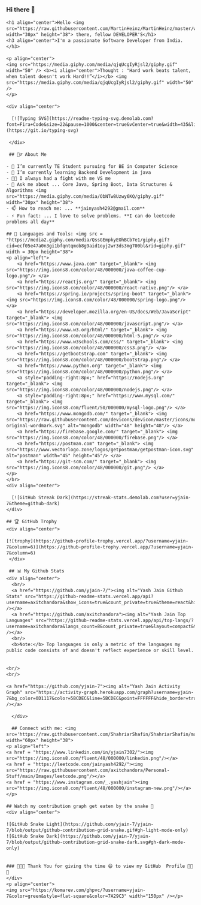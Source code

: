 ### Hi there 👋

<!--
**yjain-7/yjain-7** is a ✨ _special_ ✨ repository because its `README.md` (this file) appears on your GitHub profile.

Here are some ideas to get you started:

- 🔭 I’m currently working on ...
- 🌱 I’m currently learning ...
- 👯 I’m looking to collaborate on ...
- 🤔 I’m looking for help with ...
- 💬 Ask me about ...
- 📫 How to reach me: ...
- 😄 Pronouns: ...
- ⚡ Fun fact: ...
-->
	<h1 align="center">Hello <img src="https://raw.githubusercontent.com/MartinHeinz/MartinHeinz/master/wave.gif" width="30px" height="38"> there, fellow DEVELOPER'S</h1>
	<h3 align="center">I'm a passionate Software Developer from India.</h3>

	<p align="center">
	<img src="https://media.giphy.com/media/qjqUcgIyRjsl2/giphy.gif" width="50" /> <b><i align="center">Thought : "Hard work beats talent, when talent doesn't work Hard!!”</i></b> <img src="https://media.giphy.com/media/qjqUcgIyRjsl2/giphy.gif" width="50" />
	</p>

	<div align="center">
	  
	  [![Typing SVG](https://readme-typing-svg.demolab.com?font=Fira+Code&size=22&pause=1000&center=true&vCenter=true&width=435&lines=Hey!+It's+Yash+Jain;I'm+a+Software+Developer.;%E2%9D%A4+Java+LeetCode+Spring+Boot;I+%E2%9D%A4+DSA.)](https://git.io/typing-svg)
	  
	 </div>
	 
	 ## 🙋‍♂️ About Me

	- 🔭 I’m currently TE Student pursuing for BE in Computer Science
	- 🌱 I’m currently learning Backend Development in java
	- 👊🤜 I always had a fight with me VS me
	- 💬 Ask me about ... Core Java, Spring Boot, Data Structures & Algorithms <img src="https://media.giphy.com/media/ObNTw8Uzwy6KQ/giphy.gif" width="30px" height="38">
	- 📫 How to reach me: ... **jainyash4292@gmail.com**
	- ⚡ Fun fact: ... I love to solve problems. **I can do leetcode problems all day**

	## 🚀 Languages and Tools: <img src = "https://media2.giphy.com/media/QssGEmpkyEOhBCb7e1/giphy.gif?cid=ecf05e47a0n3gi1bfqntqmob8g9aid1oyj2wr3ds3mg700bl&rid=giphy.gif" width = 30px height="38">
	<p align="left"> 
	    <a href="https://www.java.com" target="_blank"> <img src="https://img.icons8.com/color/48/000000/java-coffee-cup-logo.png"/> </a>
	    <a href="https://reactjs.org/" target="_blank"> <img src="https://img.icons8.com/color/48/000000/react-native.png"/> </a>
	    <a href="https://spring.io/projects/spring-boot" target="_blank"> <img src="https://img.icons8.com/color/48/000000/spring-logo.png"/> </a> 
	    <a href="https://developer.mozilla.org/en-US/docs/Web/JavaScript" target="_blank"> <img src="https://img.icons8.com/color/48/000000/javascript.png"/> </a> 
	    <a href="https://www.w3.org/html/" target="_blank"> <img src="https://img.icons8.com/color/48/000000/html-5.png"/> </a> 
	    <a href="https://www.w3schools.com/css/" target="_blank"> <img src="https://img.icons8.com/color/48/000000/css3.png"/> </a> 
	    <a href="https://getbootstrap.com" target="_blank"> <img src="https://img.icons8.com/color/48/000000/bootstrap.png"/> </a> 
	    <a href="https://www.python.org" target="_blank"> <img src="https://img.icons8.com/color/48/000000/python.png"/> </a> 
	    <a style="padding-right:8px;" href="https://nodejs.org" target="_blank"> <img src="https://img.icons8.com/color/48/000000/nodejs.png"/> </a> 
	    <a style="padding-right:8px;" href="https://www.mysql.com/" target="_blank"> <img src="https://img.icons8.com/fluent/50/000000/mysql-logo.png"/> </a>
	    <a href="https://www.mongodb.com/" target="_blank"> <img src="https://raw.githubusercontent.com/devicons/devicon/master/icons/mongodb/mongodb-original-wordmark.svg" alt="mongodb" width="48" height="48"/> </a> 
	    <a href="https://firebase.google.com/" target="_blank"> <img src="https://img.icons8.com/color/48/000000/firebase.png"/> </a> 
	    <a href="https://postman.com" target="_blank"> <img src="https://www.vectorlogo.zone/logos/getpostman/getpostman-icon.svg" alt="postman" width="45" height="45"/> </a>   
	    <a href="https://git-scm.com/" target="_blank"> <img src="https://img.icons8.com/color/48/000000/git.png"/> </a> 
	</p>
	</br>
	<div align="center">

	  [![GitHub Streak Dark](https://streak-stats.demolab.com?user=yjain-7&theme=github-dark)
	</div>

	## 🏆 GitHub Trophy
	<div align="center">

	[![trophy](https://github-profile-trophy.vercel.app/?username=yjain-7&column=6)](https://github-profile-trophy.vercel.app/?username=yjain-7&column=6)
	 </div>
	 
	 ## 📊 My Github Stats
	<div align="center">
	  <br/>
	  <a href="https://github.com/yjain-7/"><img alt="Yash Jain Github Stats" src="https://github-readme-stats.vercel.app/api?username=axitchandora&show_icons=true&count_private=true&theme=react&hide_border=true&bg_color=0D1117" /></a>
	  <a href="https://github.com/axitchandora"><img alt="Yash Jain Top Languages" src="https://github-readme-stats.vercel.app/api/top-langs/?username=axitchandora&langs_count=8&count_private=true&layout=compact&theme=react&hide_border=true&bg_color=0D1117" /></a>
	  <br/>
	  <b>Note:</b> Top languages is only a metric of the languages my public code consists of and doesn't reflect experience or skill level.


	<br/>
	<br/>

	<a href="https://github.com/yjain-7"><img alt="Yash Jain Activity Graph" src="https://activity-graph.herokuapp.com/graph?username=yjain-7&bg_color=0D1117&color=5BCDEC&line=5BCDEC&point=FFFFFF&hide_border=true" /></a>

	  </div>
	  
	  ## Connect with me: <img src='https://raw.githubusercontent.com/ShahriarShafin/ShahriarShafin/main/Assets/handshake.gif' width="60px" height="38">
	<p align="left">
	<a href = "https://www.linkedin.com/in/yjain7302/"><img src="https://img.icons8.com/fluent/48/000000/linkedin.png"/></a>
	<a href = "https://leetcode.com/jainyash4292/"><img src="https://raw.githubusercontent.com/axitchandora/Personal-Stuff/main/Images/leetcode.png"/></a>
	<a href = "https://www.instagram.com/_.yashjain"><img src="https://img.icons8.com/fluent/48/000000/instagram-new.png"/></a>
	</p>

	## Watch my contribution graph get eaten by the snake 🐍
	<div align="center">
	  
	![GitHub Snake Light](https://github.com/yjain-7/yjain-7/blob/output/github-contribution-grid-snake.gif#gh-light-mode-only)
	![GitHub Snake Dark](https://github.com/yjain-7/yjain-7/blob/output/github-contribution-grid-snake-dark.svg#gh-dark-mode-only)


	### 👩‍🚀🚀 Thank You for giving the time 😄 to view my GitHub  Profile 👩‍🚀 🚀
	</div>
	<p align="center">
	<img src="https://komarev.com/ghpvc/?username=yjain-7&color=green&style=flat-square&color=7A29C3" width="150px" /></p>
